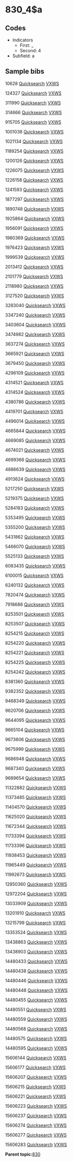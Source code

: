 # 830\_4$a

## Codes

-   Indicators
    -   First: \_
    -   Second: 4
-   Subfield: a

## Sample bibs

10628 [Quicksearch](https://search.library.yale.edu/catalog/10628) [VXWS](http://prodorbis.library.yale.edu:7014/vxws/GetHoldingsService?bibId=10628)

124327 [Quicksearch](https://search.library.yale.edu/catalog/124327) [VXWS](http://prodorbis.library.yale.edu:7014/vxws/GetHoldingsService?bibId=124327)

311990 [Quicksearch](https://search.library.yale.edu/catalog/311990) [VXWS](http://prodorbis.library.yale.edu:7014/vxws/GetHoldingsService?bibId=311990)

314666 [Quicksearch](https://search.library.yale.edu/catalog/314666) [VXWS](http://prodorbis.library.yale.edu:7014/vxws/GetHoldingsService?bibId=314666)

915705 [Quicksearch](https://search.library.yale.edu/catalog/915705) [VXWS](http://prodorbis.library.yale.edu:7014/vxws/GetHoldingsService?bibId=915705)

1001038 [Quicksearch](https://search.library.yale.edu/catalog/1001038) [VXWS](http://prodorbis.library.yale.edu:7014/vxws/GetHoldingsService?bibId=1001038)

1021134 [Quicksearch](https://search.library.yale.edu/catalog/1021134) [VXWS](http://prodorbis.library.yale.edu:7014/vxws/GetHoldingsService?bibId=1021134)

1189254 [Quicksearch](https://search.library.yale.edu/catalog/1189254) [VXWS](http://prodorbis.library.yale.edu:7014/vxws/GetHoldingsService?bibId=1189254)

1200126 [Quicksearch](https://search.library.yale.edu/catalog/1200126) [VXWS](http://prodorbis.library.yale.edu:7014/vxws/GetHoldingsService?bibId=1200126)

1226075 [Quicksearch](https://search.library.yale.edu/catalog/1226075) [VXWS](http://prodorbis.library.yale.edu:7014/vxws/GetHoldingsService?bibId=1226075)

1226158 [Quicksearch](https://search.library.yale.edu/catalog/1226158) [VXWS](http://prodorbis.library.yale.edu:7014/vxws/GetHoldingsService?bibId=1226158)

1241593 [Quicksearch](https://search.library.yale.edu/catalog/1241593) [VXWS](http://prodorbis.library.yale.edu:7014/vxws/GetHoldingsService?bibId=1241593)

1877297 [Quicksearch](https://search.library.yale.edu/catalog/1877297) [VXWS](http://prodorbis.library.yale.edu:7014/vxws/GetHoldingsService?bibId=1877297)

1890748 [Quicksearch](https://search.library.yale.edu/catalog/1890748) [VXWS](http://prodorbis.library.yale.edu:7014/vxws/GetHoldingsService?bibId=1890748)

1925864 [Quicksearch](https://search.library.yale.edu/catalog/1925864) [VXWS](http://prodorbis.library.yale.edu:7014/vxws/GetHoldingsService?bibId=1925864)

1956091 [Quicksearch](https://search.library.yale.edu/catalog/1956091) [VXWS](http://prodorbis.library.yale.edu:7014/vxws/GetHoldingsService?bibId=1956091)

1960369 [Quicksearch](https://search.library.yale.edu/catalog/1960369) [VXWS](http://prodorbis.library.yale.edu:7014/vxws/GetHoldingsService?bibId=1960369)

1976423 [Quicksearch](https://search.library.yale.edu/catalog/1976423) [VXWS](http://prodorbis.library.yale.edu:7014/vxws/GetHoldingsService?bibId=1976423)

1999539 [Quicksearch](https://search.library.yale.edu/catalog/1999539) [VXWS](http://prodorbis.library.yale.edu:7014/vxws/GetHoldingsService?bibId=1999539)

2013412 [Quicksearch](https://search.library.yale.edu/catalog/2013412) [VXWS](http://prodorbis.library.yale.edu:7014/vxws/GetHoldingsService?bibId=2013412)

2101779 [Quicksearch](https://search.library.yale.edu/catalog/2101779) [VXWS](http://prodorbis.library.yale.edu:7014/vxws/GetHoldingsService?bibId=2101779)

2118980 [Quicksearch](https://search.library.yale.edu/catalog/2118980) [VXWS](http://prodorbis.library.yale.edu:7014/vxws/GetHoldingsService?bibId=2118980)

3127520 [Quicksearch](https://search.library.yale.edu/catalog/3127520) [VXWS](http://prodorbis.library.yale.edu:7014/vxws/GetHoldingsService?bibId=3127520)

3283040 [Quicksearch](https://search.library.yale.edu/catalog/3283040) [VXWS](http://prodorbis.library.yale.edu:7014/vxws/GetHoldingsService?bibId=3283040)

3347240 [Quicksearch](https://search.library.yale.edu/catalog/3347240) [VXWS](http://prodorbis.library.yale.edu:7014/vxws/GetHoldingsService?bibId=3347240)

3403604 [Quicksearch](https://search.library.yale.edu/catalog/3403604) [VXWS](http://prodorbis.library.yale.edu:7014/vxws/GetHoldingsService?bibId=3403604)

3474982 [Quicksearch](https://search.library.yale.edu/catalog/3474982) [VXWS](http://prodorbis.library.yale.edu:7014/vxws/GetHoldingsService?bibId=3474982)

3637274 [Quicksearch](https://search.library.yale.edu/catalog/3637274) [VXWS](http://prodorbis.library.yale.edu:7014/vxws/GetHoldingsService?bibId=3637274)

3665921 [Quicksearch](https://search.library.yale.edu/catalog/3665921) [VXWS](http://prodorbis.library.yale.edu:7014/vxws/GetHoldingsService?bibId=3665921)

3679450 [Quicksearch](https://search.library.yale.edu/catalog/3679450) [VXWS](http://prodorbis.library.yale.edu:7014/vxws/GetHoldingsService?bibId=3679450)

4296109 [Quicksearch](https://search.library.yale.edu/catalog/4296109) [VXWS](http://prodorbis.library.yale.edu:7014/vxws/GetHoldingsService?bibId=4296109)

4314521 [Quicksearch](https://search.library.yale.edu/catalog/4314521) [VXWS](http://prodorbis.library.yale.edu:7014/vxws/GetHoldingsService?bibId=4314521)

4314524 [Quicksearch](https://search.library.yale.edu/catalog/4314524) [VXWS](http://prodorbis.library.yale.edu:7014/vxws/GetHoldingsService?bibId=4314524)

4380786 [Quicksearch](https://search.library.yale.edu/catalog/4380786) [VXWS](http://prodorbis.library.yale.edu:7014/vxws/GetHoldingsService?bibId=4380786)

4419701 [Quicksearch](https://search.library.yale.edu/catalog/4419701) [VXWS](http://prodorbis.library.yale.edu:7014/vxws/GetHoldingsService?bibId=4419701)

4496014 [Quicksearch](https://search.library.yale.edu/catalog/4496014) [VXWS](http://prodorbis.library.yale.edu:7014/vxws/GetHoldingsService?bibId=4496014)

4665844 [Quicksearch](https://search.library.yale.edu/catalog/4665844) [VXWS](http://prodorbis.library.yale.edu:7014/vxws/GetHoldingsService?bibId=4665844)

4669085 [Quicksearch](https://search.library.yale.edu/catalog/4669085) [VXWS](http://prodorbis.library.yale.edu:7014/vxws/GetHoldingsService?bibId=4669085)

4674021 [Quicksearch](https://search.library.yale.edu/catalog/4674021) [VXWS](http://prodorbis.library.yale.edu:7014/vxws/GetHoldingsService?bibId=4674021)

4699366 [Quicksearch](https://search.library.yale.edu/catalog/4699366) [VXWS](http://prodorbis.library.yale.edu:7014/vxws/GetHoldingsService?bibId=4699366)

4886639 [Quicksearch](https://search.library.yale.edu/catalog/4886639) [VXWS](http://prodorbis.library.yale.edu:7014/vxws/GetHoldingsService?bibId=4886639)

4913624 [Quicksearch](https://search.library.yale.edu/catalog/4913624) [VXWS](http://prodorbis.library.yale.edu:7014/vxws/GetHoldingsService?bibId=4913624)

5217250 [Quicksearch](https://search.library.yale.edu/catalog/5217250) [VXWS](http://prodorbis.library.yale.edu:7014/vxws/GetHoldingsService?bibId=5217250)

5219375 [Quicksearch](https://search.library.yale.edu/catalog/5219375) [VXWS](http://prodorbis.library.yale.edu:7014/vxws/GetHoldingsService?bibId=5219375)

5284183 [Quicksearch](https://search.library.yale.edu/catalog/5284183) [VXWS](http://prodorbis.library.yale.edu:7014/vxws/GetHoldingsService?bibId=5284183)

5353495 [Quicksearch](https://search.library.yale.edu/catalog/5353495) [VXWS](http://prodorbis.library.yale.edu:7014/vxws/GetHoldingsService?bibId=5353495)

5355200 [Quicksearch](https://search.library.yale.edu/catalog/5355200) [VXWS](http://prodorbis.library.yale.edu:7014/vxws/GetHoldingsService?bibId=5355200)

5431862 [Quicksearch](https://search.library.yale.edu/catalog/5431862) [VXWS](http://prodorbis.library.yale.edu:7014/vxws/GetHoldingsService?bibId=5431862)

5466070 [Quicksearch](https://search.library.yale.edu/catalog/5466070) [VXWS](http://prodorbis.library.yale.edu:7014/vxws/GetHoldingsService?bibId=5466070)

5525133 [Quicksearch](https://search.library.yale.edu/catalog/5525133) [VXWS](http://prodorbis.library.yale.edu:7014/vxws/GetHoldingsService?bibId=5525133)

6083435 [Quicksearch](https://search.library.yale.edu/catalog/6083435) [VXWS](http://prodorbis.library.yale.edu:7014/vxws/GetHoldingsService?bibId=6083435)

6100015 [Quicksearch](https://search.library.yale.edu/catalog/6100015) [VXWS](http://prodorbis.library.yale.edu:7014/vxws/GetHoldingsService?bibId=6100015)

6240132 [Quicksearch](https://search.library.yale.edu/catalog/6240132) [VXWS](http://prodorbis.library.yale.edu:7014/vxws/GetHoldingsService?bibId=6240132)

7820474 [Quicksearch](https://search.library.yale.edu/catalog/7820474) [VXWS](http://prodorbis.library.yale.edu:7014/vxws/GetHoldingsService?bibId=7820474)

7918686 [Quicksearch](https://search.library.yale.edu/catalog/7918686) [VXWS](http://prodorbis.library.yale.edu:7014/vxws/GetHoldingsService?bibId=7918686)

8253501 [Quicksearch](https://search.library.yale.edu/catalog/8253501) [VXWS](http://prodorbis.library.yale.edu:7014/vxws/GetHoldingsService?bibId=8253501)

8253507 [Quicksearch](https://search.library.yale.edu/catalog/8253507) [VXWS](http://prodorbis.library.yale.edu:7014/vxws/GetHoldingsService?bibId=8253507)

8254215 [Quicksearch](https://search.library.yale.edu/catalog/8254215) [VXWS](http://prodorbis.library.yale.edu:7014/vxws/GetHoldingsService?bibId=8254215)

8254220 [Quicksearch](https://search.library.yale.edu/catalog/8254220) [VXWS](http://prodorbis.library.yale.edu:7014/vxws/GetHoldingsService?bibId=8254220)

8254221 [Quicksearch](https://search.library.yale.edu/catalog/8254221) [VXWS](http://prodorbis.library.yale.edu:7014/vxws/GetHoldingsService?bibId=8254221)

8254225 [Quicksearch](https://search.library.yale.edu/catalog/8254225) [VXWS](http://prodorbis.library.yale.edu:7014/vxws/GetHoldingsService?bibId=8254225)

8254242 [Quicksearch](https://search.library.yale.edu/catalog/8254242) [VXWS](http://prodorbis.library.yale.edu:7014/vxws/GetHoldingsService?bibId=8254242)

8381360 [Quicksearch](https://search.library.yale.edu/catalog/8381360) [VXWS](http://prodorbis.library.yale.edu:7014/vxws/GetHoldingsService?bibId=8381360)

9382352 [Quicksearch](https://search.library.yale.edu/catalog/9382352) [VXWS](http://prodorbis.library.yale.edu:7014/vxws/GetHoldingsService?bibId=9382352)

9468349 [Quicksearch](https://search.library.yale.edu/catalog/9468349) [VXWS](http://prodorbis.library.yale.edu:7014/vxws/GetHoldingsService?bibId=9468349)

9620706 [Quicksearch](https://search.library.yale.edu/catalog/9620706) [VXWS](http://prodorbis.library.yale.edu:7014/vxws/GetHoldingsService?bibId=9620706)

9644095 [Quicksearch](https://search.library.yale.edu/catalog/9644095) [VXWS](http://prodorbis.library.yale.edu:7014/vxws/GetHoldingsService?bibId=9644095)

9665104 [Quicksearch](https://search.library.yale.edu/catalog/9665104) [VXWS](http://prodorbis.library.yale.edu:7014/vxws/GetHoldingsService?bibId=9665104)

9673606 [Quicksearch](https://search.library.yale.edu/catalog/9673606) [VXWS](http://prodorbis.library.yale.edu:7014/vxws/GetHoldingsService?bibId=9673606)

9675999 [Quicksearch](https://search.library.yale.edu/catalog/9675999) [VXWS](http://prodorbis.library.yale.edu:7014/vxws/GetHoldingsService?bibId=9675999)

9686948 [Quicksearch](https://search.library.yale.edu/catalog/9686948) [VXWS](http://prodorbis.library.yale.edu:7014/vxws/GetHoldingsService?bibId=9686948)

9687340 [Quicksearch](https://search.library.yale.edu/catalog/9687340) [VXWS](http://prodorbis.library.yale.edu:7014/vxws/GetHoldingsService?bibId=9687340)

9689654 [Quicksearch](https://search.library.yale.edu/catalog/9689654) [VXWS](http://prodorbis.library.yale.edu:7014/vxws/GetHoldingsService?bibId=9689654)

11322882 [Quicksearch](https://search.library.yale.edu/catalog/11322882) [VXWS](http://prodorbis.library.yale.edu:7014/vxws/GetHoldingsService?bibId=11322882)

11373485 [Quicksearch](https://search.library.yale.edu/catalog/11373485) [VXWS](http://prodorbis.library.yale.edu:7014/vxws/GetHoldingsService?bibId=11373485)

11404570 [Quicksearch](https://search.library.yale.edu/catalog/11404570) [VXWS](http://prodorbis.library.yale.edu:7014/vxws/GetHoldingsService?bibId=11404570)

11625020 [Quicksearch](https://search.library.yale.edu/catalog/11625020) [VXWS](http://prodorbis.library.yale.edu:7014/vxws/GetHoldingsService?bibId=11625020)

11672344 [Quicksearch](https://search.library.yale.edu/catalog/11672344) [VXWS](http://prodorbis.library.yale.edu:7014/vxws/GetHoldingsService?bibId=11672344)

11733394 [Quicksearch](https://search.library.yale.edu/catalog/11733394) [VXWS](http://prodorbis.library.yale.edu:7014/vxws/GetHoldingsService?bibId=11733394)

11733396 [Quicksearch](https://search.library.yale.edu/catalog/11733396) [VXWS](http://prodorbis.library.yale.edu:7014/vxws/GetHoldingsService?bibId=11733396)

11938453 [Quicksearch](https://search.library.yale.edu/catalog/11938453) [VXWS](http://prodorbis.library.yale.edu:7014/vxws/GetHoldingsService?bibId=11938453)

11965449 [Quicksearch](https://search.library.yale.edu/catalog/11965449) [VXWS](http://prodorbis.library.yale.edu:7014/vxws/GetHoldingsService?bibId=11965449)

11992673 [Quicksearch](https://search.library.yale.edu/catalog/11992673) [VXWS](http://prodorbis.library.yale.edu:7014/vxws/GetHoldingsService?bibId=11992673)

12850360 [Quicksearch](https://search.library.yale.edu/catalog/12850360) [VXWS](http://prodorbis.library.yale.edu:7014/vxws/GetHoldingsService?bibId=12850360)

12972204 [Quicksearch](https://search.library.yale.edu/catalog/12972204) [VXWS](http://prodorbis.library.yale.edu:7014/vxws/GetHoldingsService?bibId=12972204)

13033909 [Quicksearch](https://search.library.yale.edu/catalog/13033909) [VXWS](http://prodorbis.library.yale.edu:7014/vxws/GetHoldingsService?bibId=13033909)

13201910 [Quicksearch](https://search.library.yale.edu/catalog/13201910) [VXWS](http://prodorbis.library.yale.edu:7014/vxws/GetHoldingsService?bibId=13201910)

13215799 [Quicksearch](https://search.library.yale.edu/catalog/13215799) [VXWS](http://prodorbis.library.yale.edu:7014/vxws/GetHoldingsService?bibId=13215799)

13353524 [Quicksearch](https://search.library.yale.edu/catalog/13353524) [VXWS](http://prodorbis.library.yale.edu:7014/vxws/GetHoldingsService?bibId=13353524)

13438863 [Quicksearch](https://search.library.yale.edu/catalog/13438863) [VXWS](http://prodorbis.library.yale.edu:7014/vxws/GetHoldingsService?bibId=13438863)

13438903 [Quicksearch](https://search.library.yale.edu/catalog/13438903) [VXWS](http://prodorbis.library.yale.edu:7014/vxws/GetHoldingsService?bibId=13438903)

14480433 [Quicksearch](https://search.library.yale.edu/catalog/14480433) [VXWS](http://prodorbis.library.yale.edu:7014/vxws/GetHoldingsService?bibId=14480433)

14480438 [Quicksearch](https://search.library.yale.edu/catalog/14480438) [VXWS](http://prodorbis.library.yale.edu:7014/vxws/GetHoldingsService?bibId=14480438)

14480446 [Quicksearch](https://search.library.yale.edu/catalog/14480446) [VXWS](http://prodorbis.library.yale.edu:7014/vxws/GetHoldingsService?bibId=14480446)

14480448 [Quicksearch](https://search.library.yale.edu/catalog/14480448) [VXWS](http://prodorbis.library.yale.edu:7014/vxws/GetHoldingsService?bibId=14480448)

14480455 [Quicksearch](https://search.library.yale.edu/catalog/14480455) [VXWS](http://prodorbis.library.yale.edu:7014/vxws/GetHoldingsService?bibId=14480455)

14480551 [Quicksearch](https://search.library.yale.edu/catalog/14480551) [VXWS](http://prodorbis.library.yale.edu:7014/vxws/GetHoldingsService?bibId=14480551)

14480559 [Quicksearch](https://search.library.yale.edu/catalog/14480559) [VXWS](http://prodorbis.library.yale.edu:7014/vxws/GetHoldingsService?bibId=14480559)

14480568 [Quicksearch](https://search.library.yale.edu/catalog/14480568) [VXWS](http://prodorbis.library.yale.edu:7014/vxws/GetHoldingsService?bibId=14480568)

14480575 [Quicksearch](https://search.library.yale.edu/catalog/14480575) [VXWS](http://prodorbis.library.yale.edu:7014/vxws/GetHoldingsService?bibId=14480575)

14480595 [Quicksearch](https://search.library.yale.edu/catalog/14480595) [VXWS](http://prodorbis.library.yale.edu:7014/vxws/GetHoldingsService?bibId=14480595)

15606144 [Quicksearch](https://search.library.yale.edu/catalog/15606144) [VXWS](http://prodorbis.library.yale.edu:7014/vxws/GetHoldingsService?bibId=15606144)

15606177 [Quicksearch](https://search.library.yale.edu/catalog/15606177) [VXWS](http://prodorbis.library.yale.edu:7014/vxws/GetHoldingsService?bibId=15606177)

15606207 [Quicksearch](https://search.library.yale.edu/catalog/15606207) [VXWS](http://prodorbis.library.yale.edu:7014/vxws/GetHoldingsService?bibId=15606207)

15606215 [Quicksearch](https://search.library.yale.edu/catalog/15606215) [VXWS](http://prodorbis.library.yale.edu:7014/vxws/GetHoldingsService?bibId=15606215)

15606221 [Quicksearch](https://search.library.yale.edu/catalog/15606221) [VXWS](http://prodorbis.library.yale.edu:7014/vxws/GetHoldingsService?bibId=15606221)

15606223 [Quicksearch](https://search.library.yale.edu/catalog/15606223) [VXWS](http://prodorbis.library.yale.edu:7014/vxws/GetHoldingsService?bibId=15606223)

15606237 [Quicksearch](https://search.library.yale.edu/catalog/15606237) [VXWS](http://prodorbis.library.yale.edu:7014/vxws/GetHoldingsService?bibId=15606237)

15606274 [Quicksearch](https://search.library.yale.edu/catalog/15606274) [VXWS](http://prodorbis.library.yale.edu:7014/vxws/GetHoldingsService?bibId=15606274)

15606277 [Quicksearch](https://search.library.yale.edu/catalog/15606277) [VXWS](http://prodorbis.library.yale.edu:7014/vxws/GetHoldingsService?bibId=15606277)

15606283 [Quicksearch](https://search.library.yale.edu/catalog/15606283) [VXWS](http://prodorbis.library.yale.edu:7014/vxws/GetHoldingsService?bibId=15606283)

**Parent topic:**[830](../../tags/830/830.md)

